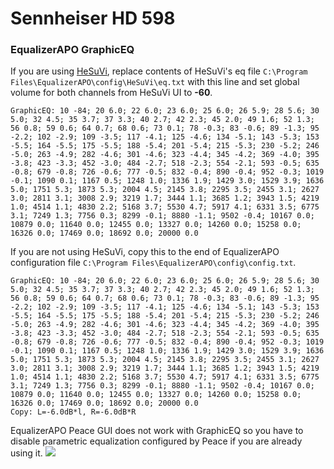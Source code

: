 # Sennheiser HD 598
### EqualizerAPO GraphicEQ
If you are using [HeSuVi](https://sourceforge.net/projects/hesuvi/), replace contents of HeSuVi's eq file `C:\Program Files\EqualizerAPO\config\HeSuVi\eq.txt` with this line and set global volume for both channels from HeSuVi UI to **-60**.
```
GraphicEQ: 10 -84; 20 6.0; 22 6.0; 23 6.0; 25 6.0; 26 5.9; 28 5.6; 30 5.0; 32 4.5; 35 3.7; 37 3.3; 40 2.7; 42 2.3; 45 2.0; 49 1.6; 52 1.3; 56 0.8; 59 0.6; 64 0.7; 68 0.6; 73 0.1; 78 -0.3; 83 -0.6; 89 -1.3; 95 -2.2; 102 -2.9; 109 -3.5; 117 -4.1; 125 -4.6; 134 -5.1; 143 -5.3; 153 -5.5; 164 -5.5; 175 -5.5; 188 -5.4; 201 -5.4; 215 -5.3; 230 -5.2; 246 -5.0; 263 -4.9; 282 -4.6; 301 -4.6; 323 -4.4; 345 -4.2; 369 -4.0; 395 -3.8; 423 -3.3; 452 -3.0; 484 -2.7; 518 -2.3; 554 -2.1; 593 -0.5; 635 -0.8; 679 -0.8; 726 -0.6; 777 -0.5; 832 -0.4; 890 -0.4; 952 -0.3; 1019 -0.1; 1090 0.1; 1167 0.5; 1248 1.0; 1336 1.9; 1429 3.0; 1529 3.9; 1636 5.0; 1751 5.3; 1873 5.3; 2004 4.5; 2145 3.8; 2295 3.5; 2455 3.1; 2627 3.0; 2811 3.1; 3008 2.9; 3219 1.7; 3444 1.1; 3685 1.2; 3943 1.5; 4219 1.0; 4514 1.1; 4830 2.2; 5168 3.7; 5530 4.7; 5917 4.1; 6331 3.5; 6775 3.1; 7249 1.3; 7756 0.3; 8299 -0.1; 8880 -1.1; 9502 -0.4; 10167 0.0; 10879 0.0; 11640 0.0; 12455 0.0; 13327 0.0; 14260 0.0; 15258 0.0; 16326 0.0; 17469 0.0; 18692 0.0; 20000 0.0
```
If you are not using HeSuVi, copy this to the end of EqualizerAPO configuration file `C:\Program Files\EqualizerAPO\config\config.txt`.
```
GraphicEQ: 10 -84; 20 6.0; 22 6.0; 23 6.0; 25 6.0; 26 5.9; 28 5.6; 30 5.0; 32 4.5; 35 3.7; 37 3.3; 40 2.7; 42 2.3; 45 2.0; 49 1.6; 52 1.3; 56 0.8; 59 0.6; 64 0.7; 68 0.6; 73 0.1; 78 -0.3; 83 -0.6; 89 -1.3; 95 -2.2; 102 -2.9; 109 -3.5; 117 -4.1; 125 -4.6; 134 -5.1; 143 -5.3; 153 -5.5; 164 -5.5; 175 -5.5; 188 -5.4; 201 -5.4; 215 -5.3; 230 -5.2; 246 -5.0; 263 -4.9; 282 -4.6; 301 -4.6; 323 -4.4; 345 -4.2; 369 -4.0; 395 -3.8; 423 -3.3; 452 -3.0; 484 -2.7; 518 -2.3; 554 -2.1; 593 -0.5; 635 -0.8; 679 -0.8; 726 -0.6; 777 -0.5; 832 -0.4; 890 -0.4; 952 -0.3; 1019 -0.1; 1090 0.1; 1167 0.5; 1248 1.0; 1336 1.9; 1429 3.0; 1529 3.9; 1636 5.0; 1751 5.3; 1873 5.3; 2004 4.5; 2145 3.8; 2295 3.5; 2455 3.1; 2627 3.0; 2811 3.1; 3008 2.9; 3219 1.7; 3444 1.1; 3685 1.2; 3943 1.5; 4219 1.0; 4514 1.1; 4830 2.2; 5168 3.7; 5530 4.7; 5917 4.1; 6331 3.5; 6775 3.1; 7249 1.3; 7756 0.3; 8299 -0.1; 8880 -1.1; 9502 -0.4; 10167 0.0; 10879 0.0; 11640 0.0; 12455 0.0; 13327 0.0; 14260 0.0; 15258 0.0; 16326 0.0; 17469 0.0; 18692 0.0; 20000 0.0
Copy: L=-6.0dB*l, R=-6.0dB*R
```
EqualizerAPO Peace GUI does not work with GraphicEQ so you have to disable parametric equalization configured by Peace if you are already using it.
![](https://raw.githubusercontent.com/jaakkopasanen/AutoEq/master/results/Headphone.com/innerfidelity/onear/Sennheiser%20HD%20598/Sennheiser%20HD%20598.png)
